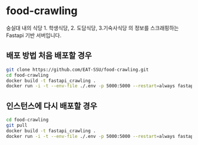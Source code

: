 # food-crawling
숭실대 내의 식당 1. 학생식당, 2. 도담식당, 3.기숙사식당 의 정보를 스크래핑하는 Fastapi 기반 서버입니다.
## 배포 방법 처음 배포할 경우
```bash
git clone https://github.com/EAT-SSU/food-crawling.git
cd food-crawling
docker build -t fastapi_crawling .
docker run -i -t --env-file ./.env -p 5000:5000 --restart=always fastapi_crawling
```

## 인스턴스에 다시 배포할 경우
```bash
cd food-crawling
git pull
docker build -t fastapi_crawling .
docker run -i -t --env-file ./.env -p 5000:5000 --restart=always fastapi_crawling
```
